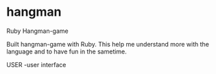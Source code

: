 # hangman
Ruby Hangman-game

Built hangman-game with Ruby. This help me understand more with the language and to have fun in the sametime. 

USER
-user interface
